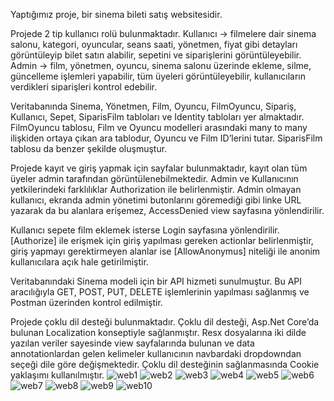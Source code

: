 Yaptığımız proje, bir sinema bileti satış websitesidir. 

Projede 2 tip kullanıcı rolü bulunmaktadır. 
Kullanıcı -> filmelere dair sinema salonu, kategori, oyuncular, seans saati, yönetmen, fiyat gibi detayları görüntüleyip bilet satın alabilir, sepetini ve siparişlerini görüntüleyebilir. 
Admin -> film, yönetmen, oyuncu, sinema salonu üzerinde ekleme, silme, güncelleme işlemleri yapabilir, tüm üyeleri görüntüleyebilir, kullanıcıların verdikleri siparişleri kontrol edebilir. 

Veritabanında Sinema, Yönetmen, Film, Oyuncu, FilmOyuncu, Sipariş, Kullanıcı, Sepet, SiparisFilm tabloları ve Identity tabloları yer almaktadır. FilmOyuncu tablosu, Film ve Oyuncu modelleri arasındaki many to many ilişkiden ortaya çıkan ara tablodur, Oyuncu ve Film ID’lerini tutar. SiparisFilm tablosu da benzer şekilde oluşmuştur. 

Projede kayıt ve giriş yapmak için sayfalar bulunmaktadır, kayıt olan tüm üyeler admin tarafından görüntülenebilmektedir. Admin ve Kullanıcının yetkilerindeki farklılıklar Authorization ile belirlenmiştir. 
Admin olmayan kullanıcı, ekranda admin yönetimi butonlarını göremediği gibi linke URL yazarak da bu alanlara erişemez, AccessDenied view sayfasına yönlendirilir. 

Kullanıcı sepete film eklemek isterse Login sayfasına yönlendirilir. [Authorize] ile erişmek için giriş yapılması gereken actionlar belirlenmiştir, giriş yapmayı gerektirmeyen alanlar ise [AllowAnonymus] niteliği ile anonim kullanıcılara açık hale getirilmiştir. 

Veritabanındaki Sinema modeli için bir API hizmeti sunulmuştur. Bu API aracılığıyla GET, POST, PUT, DELETE işlemlerinin yapılması sağlanmış ve Postman üzerinden kontrol edilmiştir. 

Projede çoklu dil desteği bulunmaktadır. Çoklu dil desteği, Asp.Net Core’da bulunan Localization konseptiyle sağlanmıştır. Resx dosyalarına iki dilde yazılan veriler sayesinde view sayfalarında bulunan ve data annotationlardan gelen kelimeler kullanıcının navbardaki dropdowndan seçeği dile göre değişmektedir. Çoklu dil desteğinin sağlanmasında Cookie yaklaşımı kullanılmıştır.
![web1](https://user-images.githubusercontent.com/56433592/147689118-3529831d-c7c2-451d-8c91-e6481efaa1b0.PNG)
![web2](https://user-images.githubusercontent.com/56433592/147689128-4bb36786-5da2-45c7-8a85-34db92ba1ce4.PNG)
![web3](https://user-images.githubusercontent.com/56433592/147689131-8c48fbe5-be01-42af-8be0-4c83b7a0da51.PNG)
![web4](https://user-images.githubusercontent.com/56433592/147689133-6f554f42-8793-46b2-bba3-f3e456142eff.PNG)
![web5](https://user-images.githubusercontent.com/56433592/147689138-230744bb-732f-410c-a8fb-59f13b9718d8.PNG)
![web6](https://user-images.githubusercontent.com/56433592/147689140-bc4c251e-e1b9-4163-992a-e01cf451b8b8.PNG)
![web7](https://user-images.githubusercontent.com/56433592/147689142-19194cb3-2324-4052-8927-998e1351c9e0.PNG)
![web8](https://user-images.githubusercontent.com/56433592/147689144-f007198a-5f0f-4c26-8b37-9185930cce96.PNG)
![web9](https://user-images.githubusercontent.com/56433592/147689146-6331d6e8-d496-48d7-8eb4-04647ec5a691.PNG)
![web10](https://user-images.githubusercontent.com/56433592/147689149-3db63698-c899-4062-b38d-bbb9a5f8e2b6.PNG)
